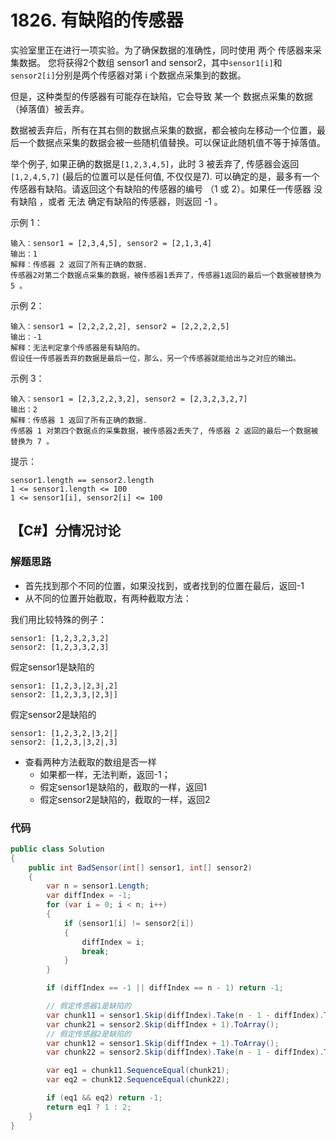# 1826. 有缺陷的传感器
实验室里正在进行一项实验。为了确保数据的准确性，同时使用 两个 传感器来采集数据。
您将获得2个数组 sensor1 and sensor2，其中``sensor1[i]``和``sensor2[i]``分别是两个传感器对第 i 个数据点采集到的数据。

但是，这种类型的传感器有可能存在缺陷，它会导致 某一个 数据点采集的数据（掉落值）被丢弃。

数据被丢弃后，所有在其右侧的数据点采集的数据，都会被向左移动一个位置，最后一个数据点采集的数据会被一些随机值替换。可以保证此随机值不等于掉落值。

举个例子, 如果正确的数据是``[1,2,3,4,5]``，此时 3 被丢弃了, 传感器会返回``[1,2,4,5,7]`` (最后的位置可以是任何值, 不仅仅是7).
可以确定的是，最多有一个 传感器有缺陷。请返回这个有缺陷的传感器的编号 （1 或 2）。如果任一传感器 没有缺陷 ，或者 无法 确定有缺陷的传感器，则返回 -1 。


示例 1：
```
输入：sensor1 = [2,3,4,5], sensor2 = [2,1,3,4]
输出：1
解释：传感器 2 返回了所有正确的数据.
传感器2对第二个数据点采集的数据，被传感器1丢弃了，传感器1返回的最后一个数据被替换为 5 。
```
示例 2：
```
输入：sensor1 = [2,2,2,2,2], sensor2 = [2,2,2,2,5]
输出：-1
解释：无法判定拿个传感器是有缺陷的。
假设任一传感器丢弃的数据是最后一位，那么，另一个传感器就能给出与之对应的输出。
```
示例 3：
```
输入：sensor1 = [2,3,2,2,3,2], sensor2 = [2,3,2,3,2,7]
输出：2
解释：传感器 1 返回了所有正确的数据.
传感器 1 对第四个数据点的采集数据，被传感器2丢失了, 传感器 2 返回的最后一个数据被替换为 7 。
```

提示：
```
sensor1.length == sensor2.length
1 <= sensor1.length <= 100
1 <= sensor1[i], sensor2[i] <= 100
```
## 【C#】分情况讨论
### 解题思路
+ 首先找到那个不同的位置，如果没找到，或者找到的位置在最后，返回-1
+ 从不同的位置开始截取，有两种截取方法：

我们用比较特殊的例子：
```
sensor1: [1,2,3,2,3,2]
sensor2: [1,2,3,3,2,3]
```
 假定sensor1是缺陷的
```
sensor1: [1,2,3,|2,3|,2]
sensor2: [1,2,3,3,|2,3|]
```   
假定sensor2是缺陷的
```
sensor1: [1,2,3,2,|3,2|]
sensor2: [1,2,3,|3,2|,3]
```   

+ 查看两种方法截取的数组是否一样
  + 如果都一样，无法判断，返回-1；
  + 假定sensor1是缺陷的，截取的一样，返回1
  + 假定sensor2是缺陷的，截取的一样，返回2
### 代码

```csharp
public class Solution
{
    public int BadSensor(int[] sensor1, int[] sensor2)
    {
        var n = sensor1.Length;
        var diffIndex = -1;
        for (var i = 0; i < n; i++)
        {
            if (sensor1[i] != sensor2[i])
            {
                diffIndex = i;
                break;
            }
        }

        if (diffIndex == -1 || diffIndex == n - 1) return -1;

        // 假定传感器1是缺陷的
        var chunk11 = sensor1.Skip(diffIndex).Take(n - 1 - diffIndex).ToArray();
        var chunk21 = sensor2.Skip(diffIndex + 1).ToArray();
        // 假定传感器2是缺陷的
        var chunk12 = sensor1.Skip(diffIndex + 1).ToArray();
        var chunk22 = sensor2.Skip(diffIndex).Take(n - 1 - diffIndex).ToArray();

        var eq1 = chunk11.SequenceEqual(chunk21);
        var eq2 = chunk12.SequenceEqual(chunk22);

        if (eq1 && eq2) return -1;
        return eq1 ? 1 : 2;
    }
}
```
